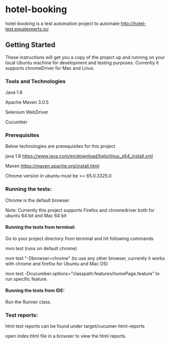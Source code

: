 # hotel-booking

hotel-booking is a test automation project to automate   http://hotel-test.equalexperts.io/. 

## Getting Started

These instructions will get you a copy of the project up and running on your local Ubuntu machine for development and testing purposes.
Currently it supports chromeDriver for Mac and Linux.


### Tools and Technologies

Java 1.8

Apache Maven 3.0.5

Selenium WebDriver

Cucumber

### Prerequisites

Below technologies are prerequisites for this project


 java 1.8 
 https://www.java.com/en/download/help/linux_x64_install.xml
 
 Maven 
 https://maven.apache.org/install.html
 
 Chrome version in ubuntu must be >= 65.0.3325.0 
 
 
  
### Running the tests:
 
 Chrome is the default browser
 
 Note: Currently this project supports Firefox and chromedriver both for ubuntu 64 bit and Mac 64 bit
 
#### Running the tests from terminal:


 Go to your project directory from terminal and hit following commands

 mvn test (runs on default chrome)
 
 mvn test "-Dbrowser=chrome" (to use any other browser, currently it works with chrome and firefox for Ubuntu and Mac OS)
 
 mvn test -Dcucumber.options="classpath:features/homePage.feature" to run specific feature.
 
 #### Running the tests from IDE:
  Run the Runner class.

 
### Test reports:

 html test reports can be found under target/cucumer-html-reports
 
 open index.html file in a browser to view the html reports.
 
